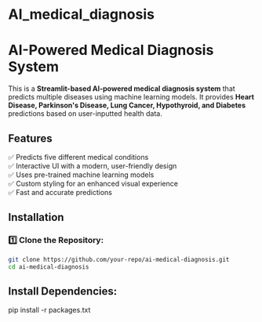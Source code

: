 # AI_medical_diagnosis
# AI-Powered Medical Diagnosis System

This is a **Streamlit-based AI-powered medical diagnosis system** that predicts multiple diseases using machine learning models. It provides **Heart Disease, Parkinson's Disease, Lung Cancer, Hypothyroid, and Diabetes** predictions based on user-inputted health data.

## Features
✅ Predicts five different medical conditions  
✅ Interactive UI with a modern, user-friendly design  
✅ Uses pre-trained machine learning models  
✅ Custom styling for an enhanced visual experience  
✅ Fast and accurate predictions  

## Installation

### 1️⃣ Clone the Repository:
```bash
git clone https://github.com/your-repo/ai-medical-diagnosis.git
cd ai-medical-diagnosis

```
 ## Install Dependencies:
 pip install -r packages.txt

